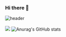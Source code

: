 ### Hi there 👋

<!--
**201580ag/201580ag** is a ✨ _special_ ✨ repository because its `README.md` (this file) appears on your GitHub profile.

Here are some ideas to get you started:

- 🔭 I am learning.
- 🌱 c#, c++, python, ...
- 👯 I’m looking to collaborate on ...
- 🤔 I’m looking for help with ...
- 💬 Ask me about ...
- 📫 ROSTMI#3770
- 😄 Pronouns: ...
- ⚡ Fun fact: ...
-->
![header](https://capsule-render.vercel.app/api?type=waving&color=0:EEFF00,100:a82da8&height=300&section=header&text=WELCOME&fontSize=40)
<br/><br/>
<a href="https://discord.gg/AWvsyjWmvn" target="_blank"><img src="https://img.shields.io/badge/Discord-#5865F2?style=flat-square&logo=discord&logoColor=white"/></a>
![Anurag's GitHub stats](https://github-readme-stats.vercel.app/api?username=201580ag&show_icons=true&theme=great-gatsby)

